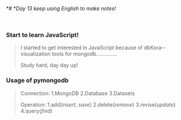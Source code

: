*# **Day 13 keep using English to make notes!*

​	

### Start to learn JavaScript!

> I started to get interested in JavaScript because of dbKora--visualization tools for mongodb..............
>
> Study hard, day day up!



### Usage of pymongodb

> Connection: 1.MongoDB	2.Database	3.Datasets
>
> Operation: 1.add(*insert, save*)    2.delete(*remove*)    3.revise(*update*)    4.query(*find*)

